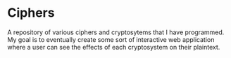 # Ciphers
A repository of various ciphers and cryptosytems that I have programmed. My goal is to eventually create some sort of interactive web application where a user can see the effects of each cryptosystem on their plaintext. 
